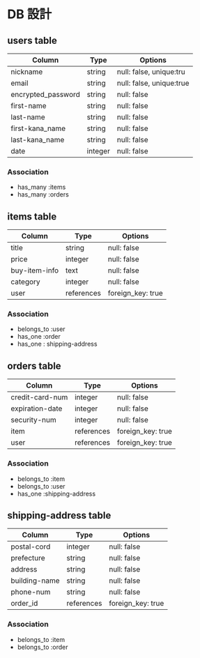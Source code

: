 # DB 設計

## users table

| Column             | Type                | Options                    |
|--------------------|---------------------|----------------------------|
| nickname           | string              | null: false, unique:tru    |
| email              | string              | null: false, unique:true   |
| encrypted_password | string              | null: false                |
| first-name         | string              | null: false                |
| last-name          | string              | null: false                |
| first-kana_name    | string              | null: false                |
| last-kana_name     | string              | null: false                |
| date               | integer             | null: false                |

### Association

* has_many :items
* has_many :orders

## items table

| Column                              | Type       | Options           |
|-------------------------------------|------------|-------------------|
| title                               | string     | null: false       |
| price                               | integer    | null: false       |
| buy-item-info                       | text       | null: false       |
| category                            | integer    | null: false       |
| user                                | references | foreign_key: true |

### Association

- belongs_to :user
- has_one :order
- has_one : shipping-address

## orders table

| Column                   | Type       | Options           |
|--------------------------|------------|-------------------|
| credit-card-num          | integer    | null: false       |
| expiration-date          | integer    | null: false       |
| security-num             | integer    | null: false       |
| item                     | references | foreign_key: true |
| user                     | references | foreign_key: true |

### Association

- belongs_to :item
- belongs_to :user
- has_one :shipping-address

## shipping-address table

| Column                   | Type       | Options           |
|--------------------------|------------|-------------------|
| postal-cord              | integer    | null: false       |
| prefecture               | string     | null: false       |
| address                  | string     | null: false       |
| building-name            | string     | null: false       |
| phone-num                | string     | null: false       |
| order_id                 | references | foreign_key: true |

### Association

- belongs_to :item
- belongs_to :order

